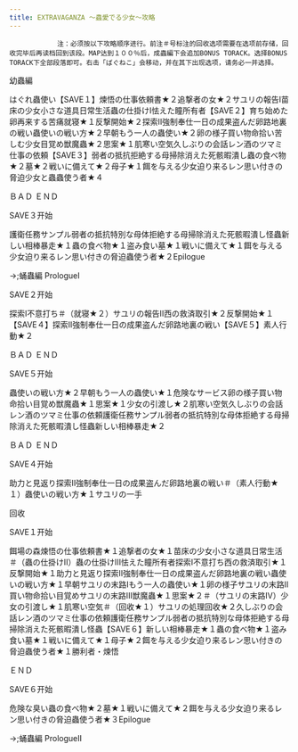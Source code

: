 ```yaml
---
title: EXTRAVAGANZA ～蟲愛でる少女～攻略
---
```


                注：必须按以下攻略顺序进行。前注＃号标注的回收选项需要在选项前存储，回收完毕后再读档回到该段。MAP达到１００％后，成蟲編下会追加BONUS TORACK。选择BONUS TORACK下全部段落即可。右击「ばぐねこ」会移动，并在其下出现选项，请务必一并选择。

幼蟲編

はぐれ蟲使い【SAVE１】煉悟の仕事依頼書★２追撃者の女★２サユリの報告Ⅰ苗床の少女小さな道具日常生活蟲の仕掛けⅠ怯えた瞳所有者【SAVE２】育ち始めた卵再来する苦痛就寝★１反撃開始★２探索Ⅱ強制奉仕一日の成果盗んだ卵路地裏の戦い蟲使いの戦い方★２早朝もう一人の蟲使い★２卵の様子買い物命拾い苦しむ少女目覚め獣魔蟲★２思案★１肌寒い空気久しぶりの会話レン酒のツマミ仕事の依頼【SAVE３】弱者の抵抗拒絶する母掃除消えた死骸暇潰し蟲の食べ物★２墓★２戦いに備えて★２母子★１餌を与える少女迫り来るレン思い付きの脅迫少女と蟲蟲使う者★４

ＢＡＤ ＥＮＤ

SAVE３开始

護衛任務サンプル弱者の抵抗特別な母体拒絶する母掃除消えた死骸暇潰し怪蟲新しい相棒暴走★１蟲の食べ物★１盗み食い墓★１戦いに備えて★１餌を与える少女迫り来るレン思い付きの脅迫蟲使う者★２Epilogue

->;蛹蟲編 PrologueⅠ

SAVE２开始

探索Ⅰ不意打ち＃（就寝★２）サユリの報告Ⅱ西の救済取引★２反撃開始★１【SAVE４】探索Ⅱ強制奉仕一日の成果盗んだ卵路地裏の戦い【SAVE５】素人行動★２

ＢＡＤ ＥＮＤ

SAVE５开始

蟲使いの戦い方★２早朝もう一人の蟲使い★１危険なサービス卵の様子買い物命拾い目覚め獣魔蟲★１思案★１少女の引渡し★２肌寒い空気久しぶりの会話レン酒のツマミ仕事の依頼護衛任務サンプル弱者の抵抗特別な母体拒絶する母掃除消えた死骸暇潰し怪蟲新しい相棒暴走★２

ＢＡＤ ＥＮＤ

SAVE４开始

助力と見返り探索Ⅱ強制奉仕一日の成果盗んだ卵路地裏の戦い＃（素人行動★１）蟲使いの戦い方★１サユリの一手

回收

SAVE１开始

餌場の森煉悟の仕事依頼書★１追撃者の女★１苗床の少女小さな道具日常生活＃（蟲の仕掛けⅡ）蟲の仕掛けⅢ怯えた瞳所有者探索Ⅰ不意打ち西の救済取引★１反撃開始★１助力と見返り探索Ⅱ強制奉仕一日の成果盗んだ卵路地裏の戦い蟲使いの戦い方★１早朝サユリの末路Ⅰもう一人の蟲使い★１卵の様子サユリの末路Ⅱ買い物命拾い目覚めサユリの末路Ⅲ獣魔蟲★１思案★２＃（サユリの末路Ⅳ）少女の引渡し★１肌寒い空気＃（回收★１）サユリの処理回收★２久しぶりの会話レン酒のツマミ仕事の依頼護衛任務サンプル弱者の抵抗特別な母体拒絶する母掃除消えた死骸暇潰し怪蟲【SAVE６】新しい相棒暴走★１蟲の食べ物★１盗み食い墓★１戦いに備えて★１母子★２餌を与える少女迫り来るレン思い付きの脅迫蟲使う者★１勝利者・煉悟

ＥＮＤ

SAVE６开始

危険な臭い蟲の食べ物★２墓★１戦いに備えて★２餌を与える少女迫り来るレン思い付きの脅迫蟲使う者★３Epilogue

->;蛹蟲編 PrologueⅡ


              
